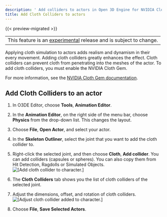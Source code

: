 ```yaml
---
description: ' Add colliders to actors in Open 3D Engine for NVIDIA Cloth simulations. '
title: Add Cloth Colliders to actors
---
```


{{< preview-migrated >}}

|  |
| --- |
| This feature is an [experimental](/docs/userguide/ly-glos-chap#experimental) release and is subject to change.  |

Applying cloth simulation to actors adds realism and dynamism in their every movement. Adding cloth colliders greatly enhances the effect. Cloth colliders can prevent cloth from penetrating into the meshes of the actor. To add cloth colliders, you must enable the NVIDIA Cloth Gem.

For more information, see the [NVIDIA Cloth Gem documentation](/docs/user-guide/interactivity/physics/nvidia-cloth/_index.md).

## Add Cloth Colliders to an actor 

1. In O3DE Editor, choose **Tools**, **Animation Editor**.

1. In the **Animation Editor**, on the right side of the menu bar, choose **Physics** from the drop\-down list. This changes the layout.

1. Choose **File**, **Open Actor**, and select your actor.

1. In the **Skeleton Outliner**, select the joint that you want to add the cloth collider to.

1. Right\-click the selected joint, and then choose **Cloth**, **Add collider**. You can add colliders (capsules or spheres). You can also copy them from Hit Detection, Ragdolls or Simulated Objects.
![\[Add cloth collider to character.\]](/images/user-guide/actor-animation/nvidiacloth/ui-cloth-add-collider.png)

1. The **Cloth Colliders** tab shows you the list of cloth colliders of the selected joint.

1. Adjust the dimensions, offset, and rotation of cloth colliders.
![\[Adjust cloth collider added to character.\]](/images/user-guide/actor-animation/nvidiacloth/ui-cloth-adjust-collider.png)

1. Choose **File**, **Save Selected Actors**.
